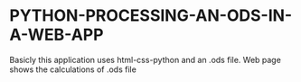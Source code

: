 # PYTHON-PROCESSING-AN-ODS-IN-A-WEB-APP
Basicly this application uses html-css-python and an .ods file. Web page shows the calculations of .ods file
